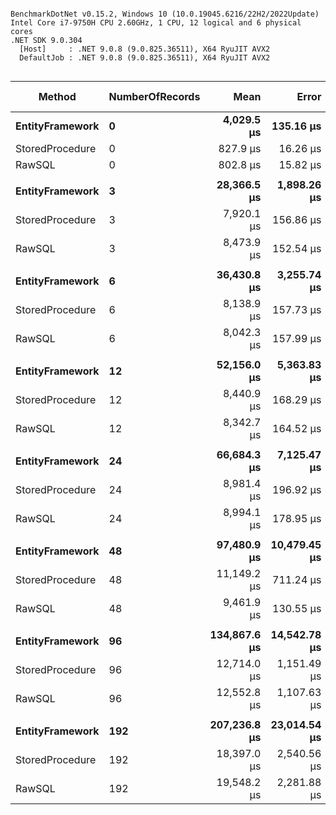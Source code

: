 ```

BenchmarkDotNet v0.15.2, Windows 10 (10.0.19045.6216/22H2/2022Update)
Intel Core i7-9750H CPU 2.60GHz, 1 CPU, 12 logical and 6 physical cores
.NET SDK 9.0.304
  [Host]     : .NET 9.0.8 (9.0.825.36511), X64 RyuJIT AVX2
  DefaultJob : .NET 9.0.8 (9.0.825.36511), X64 RyuJIT AVX2


```
| Method          | NumberOfRecords | Mean         | Error        | StdDev       | Median       | Ratio | RatioSD | Gen0       | Gen1      | Gen2    | Allocated    | Alloc Ratio |
|---------------- |---------------- |-------------:|-------------:|-------------:|-------------:|------:|--------:|-----------:|----------:|--------:|-------------:|------------:|
| **EntityFramework** | **0**               |   **4,029.5 μs** |    **135.16 μs** |    **398.52 μs** |   **3,902.1 μs** |  **1.01** |    **0.14** |          **-** |         **-** |       **-** |     **36.47 KB** |        **1.00** |
| StoredProcedure | 0               |     827.9 μs |     16.26 μs |     41.38 μs |     819.5 μs |  0.21 |    0.02 |          - |         - |       - |      5.52 KB |        0.15 |
| RawSQL          | 0               |     802.8 μs |     15.82 μs |     18.83 μs |     799.8 μs |  0.20 |    0.02 |     0.9766 |         - |       - |      11.1 KB |        0.30 |
|                 |                 |              |              |              |              |       |         |            |           |         |              |             |
| **EntityFramework** | **3**               |  **28,366.5 μs** |  **1,898.26 μs** |  **5,597.07 μs** |  **28,975.0 μs** |  **1.04** |    **0.30** |  **4200.0000** |  **200.0000** | **66.6667** |  **25924.73 KB** |       **1.000** |
| StoredProcedure | 3               |   7,920.1 μs |    156.86 μs |    270.57 μs |   7,815.0 μs |  0.29 |    0.06 |          - |         - |       - |      5.59 KB |       0.000 |
| RawSQL          | 3               |   8,473.9 μs |    152.54 μs |    250.64 μs |   8,414.9 μs |  0.31 |    0.07 |          - |         - |       - |     11.17 KB |       0.000 |
|                 |                 |              |              |              |              |       |         |            |           |         |              |             |
| **EntityFramework** | **6**               |  **36,430.8 μs** |  **3,255.74 μs** |  **9,599.63 μs** |  **35,598.9 μs** |  **1.07** |    **0.41** |  **7230.7692** |  **307.6923** | **76.9231** |  **44601.07 KB** |       **1.000** |
| StoredProcedure | 6               |   8,138.9 μs |    157.73 μs |    284.41 μs |   8,088.7 μs |  0.24 |    0.07 |          - |         - |       - |      5.59 KB |       0.000 |
| RawSQL          | 6               |   8,042.3 μs |    157.99 μs |    292.84 μs |   7,913.8 μs |  0.24 |    0.07 |          - |         - |       - |     11.17 KB |       0.000 |
|                 |                 |              |              |              |              |       |         |            |           |         |              |             |
| **EntityFramework** | **12**              |  **52,156.0 μs** |  **5,363.83 μs** | **15,815.38 μs** |  **52,835.4 μs** |  **1.11** |    **0.53** | **13166.6667** |  **333.3333** | **83.3333** |   **81717.5 KB** |       **1.000** |
| StoredProcedure | 12              |   8,440.9 μs |    168.29 μs |    276.50 μs |   8,306.1 μs |  0.18 |    0.06 |          - |         - |       - |      5.59 KB |       0.000 |
| RawSQL          | 12              |   8,342.7 μs |    164.52 μs |    304.95 μs |   8,237.0 μs |  0.18 |    0.06 |          - |         - |       - |     11.17 KB |       0.000 |
|                 |                 |              |              |              |              |       |         |            |           |         |              |             |
| **EntityFramework** | **24**              |  **66,684.3 μs** |  **7,125.47 μs** | **21,009.61 μs** |  **67,015.7 μs** |  **1.13** |    **0.57** | **19444.4444** |  **444.4444** |       **-** | **121026.28 KB** |       **1.000** |
| StoredProcedure | 24              |   8,981.4 μs |    196.92 μs |    539.07 μs |   8,872.0 μs |  0.15 |    0.06 |          - |         - |       - |      5.59 KB |       0.000 |
| RawSQL          | 24              |   8,994.1 μs |    178.95 μs |    428.75 μs |   8,829.6 μs |  0.15 |    0.06 |          - |         - |       - |     11.17 KB |       0.000 |
|                 |                 |              |              |              |              |       |         |            |           |         |              |             |
| **EntityFramework** | **48**              |  **97,480.9 μs** | **10,479.45 μs** | **30,898.91 μs** |  **95,286.1 μs** |  **1.13** |    **0.57** | **30000.0000** |  **857.1429** |       **-** | **186831.09 KB** |       **1.000** |
| StoredProcedure | 48              |  11,149.2 μs |    711.24 μs |  2,017.66 μs |  10,409.8 μs |  0.13 |    0.05 |          - |         - |       - |      5.59 KB |       0.000 |
| RawSQL          | 48              |   9,461.9 μs |    130.55 μs |    257.70 μs |   9,415.1 μs |  0.11 |    0.04 |          - |         - |       - |     11.17 KB |       0.000 |
|                 |                 |              |              |              |              |       |         |            |           |         |              |             |
| **EntityFramework** | **96**              | **134,867.6 μs** | **14,542.78 μs** | **42,879.71 μs** | **132,682.1 μs** |  **1.13** |    **0.57** | **42600.0000** | **1000.0000** |       **-** | **265271.63 KB** |       **1.000** |
| StoredProcedure | 96              |  12,714.0 μs |  1,151.49 μs |  3,247.79 μs |  11,060.1 μs |  0.11 |    0.05 |          - |         - |       - |      5.59 KB |       0.000 |
| RawSQL          | 96              |  12,552.8 μs |  1,107.63 μs |  3,124.10 μs |  11,052.5 μs |  0.10 |    0.05 |          - |         - |       - |     11.17 KB |       0.000 |
|                 |                 |              |              |              |              |       |         |            |           |         |              |             |
| **EntityFramework** | **192**             | **207,236.8 μs** | **23,014.54 μs** | **67,497.68 μs** | **211,791.5 μs** |  **1.14** |    **0.60** | **68000.0000** | **1500.0000** |       **-** | **423628.31 KB** |       **1.000** |
| StoredProcedure | 192             |  18,397.0 μs |  2,540.56 μs |  7,165.69 μs |  14,188.4 μs |  0.10 |    0.06 |          - |         - |       - |      5.59 KB |       0.000 |
| RawSQL          | 192             |  19,548.2 μs |  2,281.88 μs |  6,398.64 μs |  15,749.7 μs |  0.11 |    0.06 |          - |         - |       - |     11.17 KB |       0.000 |
